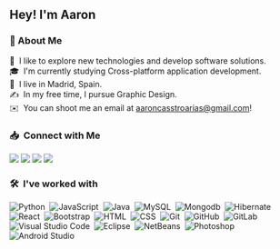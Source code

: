 <h2>Hey! I'm Aaron</h2>

###  💬&nbsp;About Me

🔭 &nbsp;I like to explore new technologies and develop software solutions.\
🎓 &nbsp;I'm currently studying Cross-platform application development.\
📍 &nbsp;I live in Madrid, Spain.\
✍️ &nbsp;In my free time, I pursue Graphic Design.\
✉️ &nbsp;You can shoot me an email at aaroncasstroarias@gmail.com! 

### 📥 &nbsp;Connect with Me

<a href="https://www.linkedin.com/in/aaron-castro-b179152a0/"><img src="https://img.shields.io/badge/-Aaron%20Castro%20Arias-0077B5?style=flat&logo=Linkedin&link=https%3A%2F%2Fwww.linkedin.com%2Fin%2Faaron-castro-b179152a0%2F"/></a>
<a href="mailto:aaroncasstroarias@gmail.com"><img src="https://img.shields.io/badge/-aaroncasstroarias%40gmail.com-D14836?style=flat&logo=Gmail&logoColor=white"/></a>
<a href="https://instagram.com/aaroncxsstro"><img src="https://img.shields.io/badge/-@aaroncxsstro-E4405F?style=flat&logo=Instagram&logoColor=white"/></a>
<a href="https://github.com/aaroncxsstro"><img src="https://img.shields.io/badge/-@aaroncxsstro-05122A?style=flat&logo=Github&logoColor=white"/></a>

### 🛠 &nbsp;I've worked with

![Python](https://img.shields.io/badge/-Python-05122A?style=flat&logo=python)&nbsp;
![JavaScript](https://img.shields.io/badge/-JavaScript-05122A?style=flat&logo=javascript)&nbsp;
![Java](https://img.shields.io/badge/-Java-05122A?style=flat&logo=Java&logoColor=FFA518)&nbsp;
![MySQL](https://img.shields.io/badge/-MySQL-05122A?style=flat&logo=mysql)&nbsp;
![Mongodb](https://img.shields.io/badge/-MongoDB-05122A?style=flat&logo=mongodb)&nbsp;
![Hibernate](https://img.shields.io/badge/-Hibernate-05122A?style=flat&logo=hibernate)&nbsp;\
![React](https://img.shields.io/badge/-React-05122A?style=flat&logo=react)&nbsp;
![Bootstrap](https://img.shields.io/badge/-Bootstrap-05122A?style=flat&logo=bootstrap&logoColor=563D7C)&nbsp;
![HTML](https://img.shields.io/badge/-HTML-05122A?style=flat&logo=HTML5)&nbsp;
![CSS](https://img.shields.io/badge/-CSS-05122A?style=flat&logo=CSS3&logoColor=1572B6)&nbsp;
![Git](https://img.shields.io/badge/-Git-05122A?style=flat&logo=git)&nbsp;
![GitHub](https://img.shields.io/badge/-GitHub-05122A?style=flat&logo=github)&nbsp;
![GitLab](https://img.shields.io/badge/-GitLab-05122A?style=flat&logo=gitlab)&nbsp;\
![Visual Studio Code](https://img.shields.io/badge/-Visual%20Studio%20Code-05122A?style=flat&logo=visual-studio-code&logoColor=007ACC)&nbsp;
![Eclipse](https://img.shields.io/badge/-Eclipse-05122A?style=flat&logo=eclipse-ide&logoColor=2C2255)&nbsp;
![NetBeans](https://img.shields.io/badge/-NetBeans-05122A?style=flat&logo=apachenetbeanside)&nbsp;
![Photoshop](https://img.shields.io/badge/-Photoshop-05122A?style=flat&logo=adobe-photoshop)&nbsp;
![Android Studio](https://img.shields.io/badge/-Android%20Studio-05122A?style=flat&logo=androidstudio)&nbsp;

